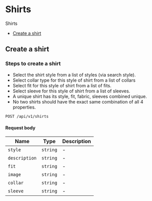 # Shirts

Shirts

- [Create a shirt](#create-a-shirt)

## Create a shirt

### Steps to create a shirt

- Select the shirt style from a list of styles (via search style).
- Select collar type for this style of shirt from a list of collars
- Select fit for this style of shirt from a list of fits.
- Select sleeve for this style of shirt from a list of sleeves.
- A unique shirt has its style, fit, fabric, sleeves combined unique.
- No two shirts should have the exact same combination of all 4 properties.

```bash
POST /api/v1/shirts
```

#### Request body

| Name                  | Type                | Description                               |
| --------------------- | ------------------- | ----------------------------------------- |
| `style`               | `string`            | -                                         |
| `description`         | `string`            | -                                         |
| `fit`                 | `string`            | -                                         |
| `image`               | `string`            | -                                         |
| `collar`              | `string`            | -                                         |
| `sleeve`              | `string`            | -                                         |
